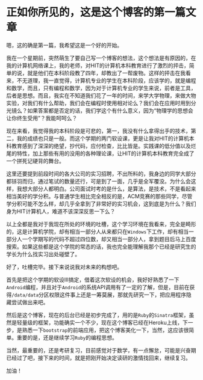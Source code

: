 # 正如你所见的，这是这个博客的第一篇文章
嗯，这的确是第一篇，我希望这是一个好的开始。  
 
我在一个星期前，突然萌生了要自己写一个博客的想法，这个想法是有原因的，在我的计算机网络课上，我的老师，对HIT的计算机本科教育进行了激烈的抨击，简单的说，就是他们在本科阶段教了四年，却教出了一帮废物。这样的抨击在我看来，不无道理，我一直觉得，计算机专业的学生在本科阶段，应该学的，就是编程和数学，而且，只有编程和数学，因为对于计算机专业的学生来说，前者是工具，后者是思想。而且，我实在不知道我们花了一年的时间，来学大学物理，来做大物实验，对我们有什么帮助，我们会在编程时使用相对论么？我们会在应用时用到分光镜么？如果答案都是否定的话，我们学这个有什么意义，因为“物理学的思想会让你终生受用”？我能呵呵么？  
 
现在来看，我觉得我的本科阶段是可悲的，第一，我没有什么拿得出手的技术，第二，我的成绩也只是一般。而这个学期的两门软设课，更是让我对HIT的计算机本科教育感到了深深的绝望，抄代码，应付检查，比比皆是。实践课的低分值以及烂尾的特性，加上那些有用的没用的各种理论课，让HIT的计算机本科教育完全成了一个拼死记硬背的舞台。   

这里还要提到前段时间的各大公司的实习招聘，不出所料的，我身边的同学大部分都铩羽而归，通过笔试的数量还行，可是到了一面，几乎是全军覆没。为什么会这样，我想大部分人都明白。公司面试时考的是什么，是算法，是技术，不是看起来相当美好的学分积。与普通学生相比完全相反的是，ACM竞赛的那些同学，尽管学分积可能不怎么样，却几乎全拿到了非常好的实习机会，这到底是为什么？我们身为HIT计算机人，难道不该深深反思一下么？  
 
以上全都是我对于我现在所处的环境的吐槽，这个学习环境在我看来，完全是畸形的，这是计算机学院，却有相当一部分人从来都只在```Windows```下工作，却有相当一部分人一个学期写的代码不超过四位数，却又相当一部分人，拿到题目后马上百度搜索。如果这些都是这个学院的常态的话，我也完全能理解我那个已经是研究生的学长为什么找实习出处碰壁了。   

好了，吐槽完毕。接下来说说我对未来的构想吧。   

首先是把这个学期的软设III搞定，借着这次软设的机会，我好好熟悉了一下```Android```编程，并且对于```Android```的系统API调用有了一定的了解，但是，目前在获得```/data/data```分区权限这件事上还是一筹莫展，那就先研究一下，把应用程序隐藏尝试做出来吧。   

然后是这个博客，现在的后台已经是初步完成了，用的是```Ruby```的```Sinatra```框架，虽然是轻量级的框架，功能确实一个不少，现在这个博客已经在Heroku上线，下一步，是熟悉一下```bootstrap```的前端应用，把这个博客美化一下，当然，这应该很简单。重要的是，还是继续学习```Ruby```的编程思想。  
 
当然，最重要的，还是考研复习，目前感觉对于数学，有一点懈怠，可能是兴奋期已经过了吧，接下来的时间，就是把刚开始决定读研的激情找回来，继续复习。   

加油！ 